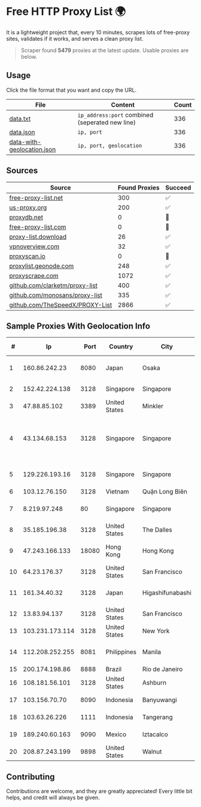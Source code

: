
# Free HTTP Proxy List 🌍

It is a lightweight project that, every 10 minutes, scrapes lots of free-proxy sites, validates if it works, and serves a clean proxy list.


> Scraper found **5479** proxies at the latest update. Usable proxies are below.

## Usage

Click the file format that you want and copy the URL.


|File|Content|Count|
|----|-------|-----|
|[data.txt](https://raw.githubusercontent.com/themiralay/Proxy-List-World/master/data.txt)|`ip_address:port` combined (seperated new line)|336|
|[data.json](https://raw.githubusercontent.com/themiralay/Proxy-List-World/master/data.json)|`ip, port`|336|
|[data-with-geolocation.json](https://raw.githubusercontent.com/themiralay/Proxy-List-World/master/data-with-geolocation.json)|`ip, port, geolocation`|336|

## Sources

|Source|Found Proxies|Succeed|
|------|-------------|-------|
|[free-proxy-list.net](https://free-proxy-list.net)|300|✅|
|[us-proxy.org](https://www.us-proxy.org)|200|✅|
|[proxydb.net](http://proxydb.net)|0|🚫|
|[free-proxy-list.com](https://free-proxy-list.com/?page=&port=&type%5B%5D=http&type%5B%5D=https&up_time=0&search=Search)|0|🚫|
|[proxy-list.download](https://www.proxy-list.download/HTTP)|26|✅|
|[vpnoverview.com](https://vpnoverview.com/privacy/anonymous-browsing/free-proxy-servers)|32|✅|
|[proxyscan.io](https://www.proxyscan.io)|0|🚫|
|[proxylist.geonode.com](https://proxylist.geonode.com/api/proxy-list?limit=300&page=1&sort_by=lastChecked&sort_type=desc&protocols=http,https)|248|✅|
|[proxyscrape.com](https://api.proxyscrape.com/v2/?request=displayproxies&protocol=http&timeout=10000&country=all&ssl=all&anonymity=all)|1072|✅|
|[github.com/clarketm/proxy-list](https://raw.githubusercontent.com/clarketm/proxy-list/master/proxy-list-raw.txt)|400|✅|
|[github.com/monosans/proxy-list](https://raw.githubusercontent.com/monosans/proxy-list/main/proxies/http.txt)|335|✅|
|[github.com/TheSpeedX/PROXY-List](https://raw.githubusercontent.com/TheSpeedX/PROXY-List/master/http.txt)|2866|✅|


## Sample Proxies With Geolocation Info

|#|Ip|Port|Country|City|Internet Service Provider|
|-|--|----|-------|----|-------------------------|
|1|160.86.242.23|8080|Japan|Osaka|Sony Network Communications Inc|
|2|152.42.224.138|3128|Singapore|Singapore|DigitalOcean, LLC|
|3|47.88.85.102|3389|United States|Minkler|Alibaba.com LLC|
|4|43.134.68.153|3128|Singapore|Singapore|Shenzhen Tencent Computer Systems Company Limited|
|5|129.226.193.16|3128|Singapore|Singapore|Tencent Cloud Computing (Beijing) Co|
|6|103.12.76.150|3128|Vietnam|Quận Long Biên|MOCLAMESOUL|
|7|8.219.97.248|80|Singapore|Singapore|Alibaba (US) Technology Co., Ltd.|
|8|35.185.196.38|3128|United States|The Dalles|Google LLC|
|9|47.243.166.133|18080|Hong Kong|Hong Kong|Alibaba (US) Technology Co., Ltd.|
|10|64.23.176.37|3128|United States|San Francisco|DigitalOcean, LLC|
|11|161.34.40.32|3128|Japan|Higashifunabashi|NTT PC Communications, Inc.|
|12|13.83.94.137|3128|United States|San Francisco|Microsoft Corporation|
|13|103.231.173.114|3128|United States|New York|Netsec Limited|
|14|112.208.252.255|8081|Philippines|Manila|Philippine Long Distance Telephone Co.|
|15|200.174.198.86|8888|Brazil|Rio de Janeiro|Claro S.A|
|16|108.181.56.101|3128|United States|Ashburn|Psychz Networks|
|17|103.156.70.70|8090|Indonesia|Banyuwangi|PT Indo Access Semesta|
|18|103.63.26.226|1111|Indonesia|Tangerang|PT Global Media Data Prima|
|19|189.240.60.163|9090|Mexico|Iztacalco|Uninet S.A. de C.V.|
|20|208.87.243.199|9898|United States|Walnut|Psychz Networks|



## Contributing

Contributions are welcome, and they are greatly appreciated! Every
little bit helps, and credit will always be given.

